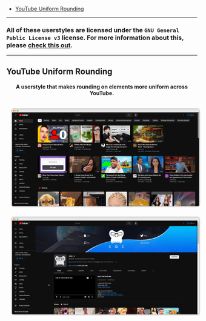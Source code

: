 <!-- TOC start (generated with https://github.com/derlin/bitdowntoc) -->

- [YouTube Uniform Rounding](#youtube-uniform-rounding)

<!-- TOC end -->

---

### All of these userstyles are licensed under the `GNU General Public License v3` license. For more information about this, please [check this out](https://github.com/aoqia194/Userstyles/blob/main/LICENSE).

---

## YouTube Uniform Rounding
<h4 align="center">
    A userstyle that makes rounding on elements more uniform across YouTube.
</h4>
<div class="container">
    <img src="https://github.com/aoqia194/Userstyles/raw/main/docs/images/YouTubeUniformRounding_preview.png" alt="YouTube Uniform Rounding Style Preview Image" width="726" class="item">
    <img src="https://github.com/aoqia194/Userstyles/raw/main/docs/images/YouTubeUniformRounding_preview_channel.png" alt="YouTube Uniform Rounding Style Preview Image" width="726" class="item">
</div>

<style>
.container {
  display: flex;
  flex-wrap: wrap;
  flex-direction: row;
  justify-content: space-around;
  align-items: auto;
  align-content: start
}
.item {
  flex: 0 0 auto;
  margin: 10px;
}
</style>
